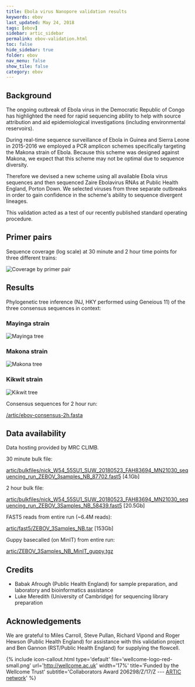 ```yaml
---
title: Ebola virus Nanopore validation results
keywords: ebov
last_updated: May 24, 2018
tags: [ebov]
sidebar: artic_sidebar
permalink: ebov-validation.html
toc: false
hide_sidebar: true
folder: ebov
nav_menu: false
show_tile: false
category: ebov
---
```


## Background

The ongoing outbreak of Ebola virus in the Democratic Republic of Congo has highlighted
the need for rapid sequencing ability to help with source attribution and aid epidemiological
investigations (including environmental reservoirs).

During real-time sequence surveillance of Ebola in Guinea and Sierra Leone in 2015-2016
we employed a PCR amplicon schemes specifically targeting the Makona strain of Ebola. 
Because this scheme was designed against Makona, we expect that this scheme may not be
optimal due to sequence diversity.

Therefore we devised a new scheme using all available Ebola virus sequences and then
sequenced Zaire Ebolavirus RNAs at Public Health England, Porton Down. We selected viruses
from three separate outbreaks in order to gain confidence in the scheme's ability to sequence
divergent lineages.

This validation acted as a test of our recently published standard operating procedure.

## Primer pairs

Sequence coverage (log scale) at 30 minute and 2 hour time points for three different trains:

![Coverage by primer pair](/assets/images/ebov-validation/coverage.png)

## Results

Phylogenetic tree inference (NJ, HKY performed using Geneious 11) of the three consensus
sequences in context:

### Mayinga strain

![Mayinga tree](/assets/images/ebov-validation/Mayinga-tree.png)

### Makona strain

![Makona tree](/assets/images/ebov-validation/Makona-tree.png)

### Kikwit strain

![Kikwit tree](/assets/images/ebov-validation/Kikwit-tree.png)

Consensus sequences for 2 hour run:

[/artic/ebov-consensus-2h.fasta](https://artic.s3.climb.ac.uk/ebov-consensus-2h.fasta)

## Data availability

Data hosting provided by MRC CLIMB.

30 minute bulk file:

[artic/bulkfiles/nick_W54_55SU1_SUW_20180523_FAH83694_MN21030_sequencing_run_ZEBOV_3samples_NB_87702.fast5](https://artic.s3.climb.ac.uk/bulkfiles/nick_W54_55SU1_SUW_20180523_FAH83694_MN21030_sequencing_run_ZEBOV_3samples_NB_87702.fast5) [4.1Gb]

2 hour bulk file:

[artic/bulkfiles/nick_W54_55SU1_SUW_20180523_FAH83694_MN21030_sequencing_run_ZEBOV_3Samples_NB_58439.fast5](https://artic.s3.climb.ac.uk/bulkfiles/nick_W54_55SU1_SUW_20180523_FAH83694_MN21030_sequencing_run_ZEBOV_3Samples_NB_58439.fast5) [20.5Gb]

FAST5 reads from entire run (~6.4M reads):

[artic/fast5/ZEBOV_3Samples_NB.tar](https://artic.s3.climb.ac.uk/fastt/ZEBOV_3Samples_NB.tar) [153Gb]

Guppy basecalled (on MinIT) from entire run:

[artic/ZEBOV_3Samples_NB_MinIT_guppy.tgz](https://artic.s3.climb.ac.uk/ZEBOV_3Samples_NB_MinIT_guppy.tgz)

## Credits

   - Babak Afrough (Public Health England) for sample preparation, and laboratory and bioinformatics assistance
   - Luke Meredith (University of Cambridge) for sequencing library preparation

## Acknowledgements

We are grateful to Miles Carroll, Steve Pullan, Richard Vipond and Roger Hewson (Public Health England)
for assistance with this validation project and Ben Gannon (RST/Public Health England) for supplying
the flowcell.

{% include icon-callout.html
type='default'
file='wellcome-logo-red-small.png'
url='http://wellcome.ac.uk'
width='17%'
title='Funded by the Wellcome Trust'
subtitle='Collaborators Award 206298/Z/17/Z --- <a href="artic.network">ARTIC network</a>'
%}

